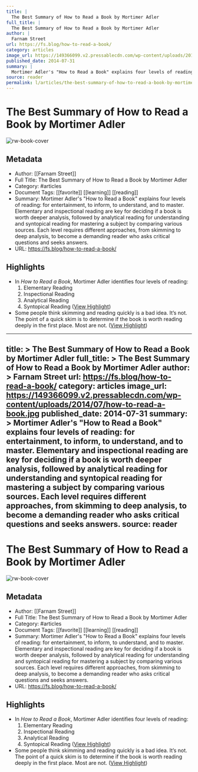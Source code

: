 ```yaml
---
title: |
  The Best Summary of How to Read a Book by Mortimer Adler
full_title: |
  The Best Summary of How to Read a Book by Mortimer Adler
author: |
  Farnam Street
url: https://fs.blog/how-to-read-a-book/
category: articles
image_url: https://149366099.v2.pressablecdn.com/wp-content/uploads/2014/07/how-to-read-a-book.jpg
published_date: 2014-07-31
summary: |
  Mortimer Adler's "How to Read a Book" explains four levels of reading: for entertainment, to inform, to understand, and to master. Elementary and inspectional reading are key for deciding if a book is worth deeper analysis, followed by analytical reading for understanding and syntopical reading for mastering a subject by comparing various sources. Each level requires different approaches, from skimming to deep analysis, to become a demanding reader who asks critical questions and seeks answers.
source: reader
permalink: l/articles/the-best-summary-of-how-to-read-a-book-by-mortimer-adler
---
```

# The Best Summary of How to Read a Book by Mortimer Adler

![rw-book-cover](https://149366099.v2.pressablecdn.com/wp-content/uploads/2014/07/how-to-read-a-book.jpg)

## Metadata
- Author: [[Farnam Street]]
- Full Title: The Best Summary of How to Read a Book by Mortimer Adler
- Category: #articles
- Document Tags: [[favorite]] [[learning]] [[reading]] 
- Summary: Mortimer Adler's "How to Read a Book" explains four levels of reading: for entertainment, to inform, to understand, and to master. Elementary and inspectional reading are key for deciding if a book is worth deeper analysis, followed by analytical reading for understanding and syntopical reading for mastering a subject by comparing various sources. Each level requires different approaches, from skimming to deep analysis, to become a demanding reader who asks critical questions and seeks answers.
- URL: https://fs.blog/how-to-read-a-book/

## Highlights
- In *How to Read a Book*, Mortimer Adler identifies four levels of reading:
  1. Elementary Reading
  2. Inspectional Reading
  3. Analytical Reading
  4. Syntopical Reading ([View Highlight](https://read.readwise.io/read/01j1ydwxe5p9vztaxqawcr3tr1))
- Some people think skimming and reading quickly is a bad idea. It’s not.
  The point of a quick skim is to determine if the book is worth reading deeply in the first place. Most are not. ([View Highlight](https://read.readwise.io/read/01j1ydynpfpvjr6sjz8nbv53qz))


---
title: >
  The Best Summary of How to Read a Book by Mortimer Adler
full_title: >
  The Best Summary of How to Read a Book by Mortimer Adler
author: >
  Farnam Street
url: https://fs.blog/how-to-read-a-book/
category: articles
image_url: https://149366099.v2.pressablecdn.com/wp-content/uploads/2014/07/how-to-read-a-book.jpg
published_date: 2014-07-31
summary: >
  Mortimer Adler's "How to Read a Book" explains four levels of reading: for entertainment, to inform, to understand, and to master. Elementary and inspectional reading are key for deciding if a book is worth deeper analysis, followed by analytical reading for understanding and syntopical reading for mastering a subject by comparing various sources. Each level requires different approaches, from skimming to deep analysis, to become a demanding reader who asks critical questions and seeks answers.
source: reader
---
# The Best Summary of How to Read a Book by Mortimer Adler

![rw-book-cover](https://149366099.v2.pressablecdn.com/wp-content/uploads/2014/07/how-to-read-a-book.jpg)

## Metadata
- Author: [[Farnam Street]]
- Full Title: The Best Summary of How to Read a Book by Mortimer Adler
- Category: #articles
- Document Tags: [[favorite]] [[learning]] [[reading]] 
- Summary: Mortimer Adler's "How to Read a Book" explains four levels of reading: for entertainment, to inform, to understand, and to master. Elementary and inspectional reading are key for deciding if a book is worth deeper analysis, followed by analytical reading for understanding and syntopical reading for mastering a subject by comparing various sources. Each level requires different approaches, from skimming to deep analysis, to become a demanding reader who asks critical questions and seeks answers.
- URL: https://fs.blog/how-to-read-a-book/

## Highlights
- In *How to Read a Book*, Mortimer Adler identifies four levels of reading:
  1. Elementary Reading
  2. Inspectional Reading
  3. Analytical Reading
  4. Syntopical Reading ([View Highlight](https://read.readwise.io/read/01j1ydwxe5p9vztaxqawcr3tr1))
- Some people think skimming and reading quickly is a bad idea. It’s not.
  The point of a quick skim is to determine if the book is worth reading deeply in the first place. Most are not. ([View Highlight](https://read.readwise.io/read/01j1ydynpfpvjr6sjz8nbv53qz))


